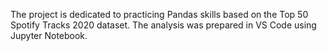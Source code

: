 The project is dedicated to practicing Pandas skills based on the Top 50 Spotify Tracks 2020 dataset. The analysis was prepared in VS Code using Jupyter Notebook.
